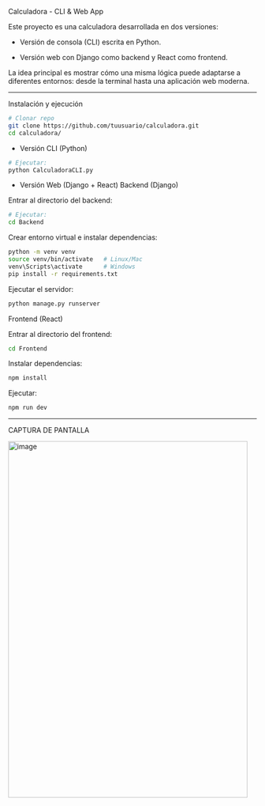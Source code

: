 Calculadora - CLI & Web App

Este proyecto es una calculadora desarrollada en dos versiones:

-  Versión de consola (CLI) escrita en Python.

-  Versión web con Django como backend y React como frontend.

La idea principal es mostrar cómo una misma lógica puede adaptarse a diferentes entornos: desde la terminal hasta una aplicación web moderna.

----------------------------------------------------------------------------------------------------------------
Instalación y ejecución
```bash
# Clonar repo
git clone https://github.com/tuusuario/calculadora.git
cd calculadora/
```

* Versión CLI (Python)


```bash
# Ejecutar:
python CalculadoraCLI.py
```
* Versión Web (Django + React)
Backend (Django)

Entrar al directorio del backend:

```bash
# Ejecutar:
cd Backend
```

Crear entorno virtual e instalar dependencias:

```bash
python -m venv venv
source venv/bin/activate   # Linux/Mac
venv\Scripts\activate      # Windows
pip install -r requirements.txt
```


Ejecutar el servidor:
```bash
python manage.py runserver
```

Frontend (React)

Entrar al directorio del frontend:
```bash
cd Frontend
```

Instalar dependencias:
```bash
npm install
```

Ejecutar:
```bash
npm run dev
```

----------------------------------------------------------------------------------------------------------------

 CAPTURA DE PANTALLA 
 
<img width="485" height="721" alt="image" src="https://github.com/user-attachments/assets/3f98a196-86b2-408e-a924-667319abe160" />
